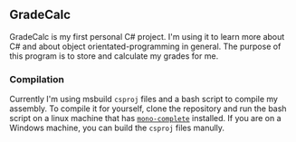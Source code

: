 ## GradeCalc

GradeCalc is my first personal C# project. I'm using it to learn more about C# and about object orientated-programming in general.
The purpose of this program is to store and calculate my grades for me. 

### Compilation

Currently I'm using msbuild `csproj` files and a bash script to compile my assembly. 
To compile it for yourself, clone the repository and run the bash script on a linux machine that has [`mono-complete`](https://www.mono-project.com/download/stable/) installed.
If you are on a Windows machine, you can build the `csproj` files manully.

